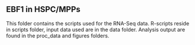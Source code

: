 ## EBF1 in HSPC/MPPs

This folder contains the scripts used for the RNA-Seq data.
R-scripts reside in scripts folder, input data used are in the data folder.
Analysis output are found in the proc_data and figures folders. 
